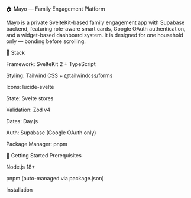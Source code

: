 🏠 Mayo — Family Engagement Platform

Mayo is a private SvelteKit-based family engagement app with Supabase backend, featuring role-aware smart cards, Google OAuth authentication, and a widget-based dashboard system. It is designed for one household only — bonding before scrolling.

🔧 Stack

Framework: SvelteKit 2 + TypeScript

Styling: Tailwind CSS + @tailwindcss/forms

Icons: lucide-svelte

State: Svelte stores

Validation: Zod v4

Dates: Day.js

Auth: Supabase (Google OAuth only)

Package Manager: pnpm

🚀 Getting Started
Prerequisites

Node.js 18+

pnpm (auto-managed via package.json)

Installation
